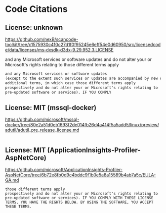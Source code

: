 # Code Citations

## License: unknown

<https://github.com/nexB/scancode-toolkit/tree/c1575930c410c27d1f0f95245e6eff54e0d60950/src/licensedcode/data/licenses/ms-dxsdk-d3dx-9.29.952.3.LICENSE>

and any Microsoft services or software updates
and do not alter your or Microsoft's rights relating to
those different terms apply

```markdown
and any Microsoft services or software updates
(except to the extent such services or updates are accompanied by new or
additional terms, in which case those different terms apply
prospectively and do not alter your or Microsoft's rights relating to
pre-updated software or services). IF YOU COMPLY
```

## License: MIT (mssql-docker)

<https://github.com/microsoft/mssql-docker/tree/80e2a51d0eb1693f2de014fb26d4a414f5a5add5/linux/preview/adutil/adutil_pre_release_license.md>

```text

```

## License: MIT (ApplicationInsights-Profiler-AspNetCore)

<https://github.com/microsoft/ApplicationInsights-Profiler-AspNetCore/tree/6b72e8fb0d9c4bddc9f1b0e5a8a15589b4ab7a5c/EULA-GA.md>

```text
those different terms apply
prospectively and do not alter your or Microsoft's rights relating to
pre-updated software or services). IF YOU COMPLY WITH THESE LICENSE
TERMS, YOU HAVE THE RIGHTS BELOW. BY USING THE SOFTWARE, YOU ACCEPT
THESE TERMS.
```
